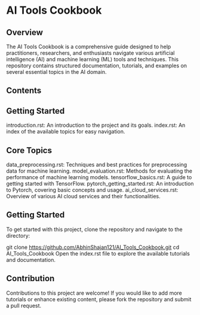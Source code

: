 AI Tools Cookbook
=================
Overview
--------
The AI Tools Cookbook is a comprehensive guide designed to help practitioners, researchers, and enthusiasts navigate various artificial intelligence (AI) and machine learning (ML) tools and techniques. This repository contains structured documentation, tutorials, and examples on several essential topics in the AI domain.

Contents
--------
  Getting Started
  ---------------
  introduction.rst: An introduction to the project and its goals.
  index.rst: An index of the available topics for easy navigation.

  Core Topics
  -----------
  data_preprocessing.rst: Techniques and best practices for preprocessing data for machine learning.
  model_evaluation.rst: Methods for evaluating the performance of machine learning models.
  tensorflow_basics.rst: A guide to getting started with TensorFlow.
  pytorch_getting_started.rst: An introduction to Pytorch, covering basic concepts and usage.
  ai_cloud_services.rst: Overview of various AI cloud services and their functionalities.

Getting Started
---------------
To get started with this project, clone the repository and navigate to the directory:

git clone https://github.com/AbhinShajan121/AI_Tools_Cookbook.git
cd AI_Tools_Cookbook
Open the index.rst file to explore the available tutorials and documentation.

Contribution
------------
Contributions to this project are welcome! If you would like to add more tutorials or enhance existing content, please fork the repository and submit a pull request.
